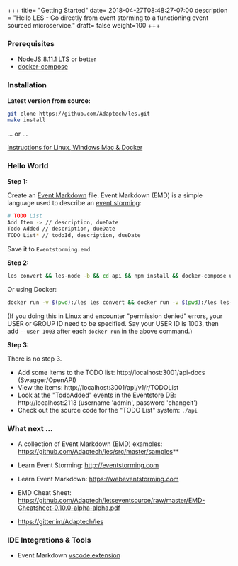 +++
title= "Getting Started"
date= 2018-04-27T08:48:27-07:00
description = "Hello LES - Go directly from event storming to a functioning event sourced microservice."
draft= false
weight=100
+++

### Prerequisites

* [NodeJS 8.11.1 LTS](https://nodejs.org/en/) or better
* [docker-compose](https://docs.docker.com/compose/install/)

### Installation

**Latest version from source:**

```bash
git clone https://github.com/Adaptech/les.git
make install
```

... or ... 

[Instructions for Linux, Windows Mac & Docker](INSTALL.md)


### Hello World

**Step 1:**

Create an [Event Markdown](https://webeventstorming.com) file. Event Markdown (EMD) is a simple language used to describe an [event storming](https://ziobrando.blogspot.ca/2013/11/introducing-event-storming.html):

```bash
# TODO List
Add Item -> // description, dueDate
Todo Added // description, dueDate
TODO List* // todoId, description, dueDate
```
Save it to ```Eventstorming.emd```. 

**Step 2:**

```bash
les convert && les-node -b && cd api && npm install && docker-compose up -d --force-recreate
```

Or using Docker:
```bash
docker run -v $(pwd):/les les convert && docker run -v $(pwd):/les les-node -b && cd api && npm install && docker-compose up -d
```

(If you doing this in Linux and encounter "permission denied" errors, your USER or GROUP ID need to be specified.
 Say your USER ID is 1003, then add `--user 1003` after each `docker run` in the above command.)

**Step 3:**

There is no step 3.

* Add some items to the TODO list: http://localhost:3001/api-docs (Swagger/OpenAPI)
* View the items: http://localhost:3001/api/v1/r/TODOList
* Look at the "TodoAdded" events in the Eventstore DB: http://localhost:2113 (username 'admin', password 'changeit')
* Check out the source code for the "TODO List" system: ```./api```

### What next ...

* A collection of Event Markdown (EMD) examples: https://github.com/Adaptech/les/src/master/samples**

* Learn Event Storming: http://eventstorming.com

* Learn Event Markdown: https://webeventstorming.com

* EMD Cheat Sheet: https://github.com/Adaptech/letseventsource/raw/master/EMD-Cheatsheet-0.10.0-alpha-alpha.pdf

* https://gitter.im/Adaptech/les 

### IDE Integrations & Tools

* Event Markdown [vscode extension](https://github.com/markgukov/vscode-event-markdown)
